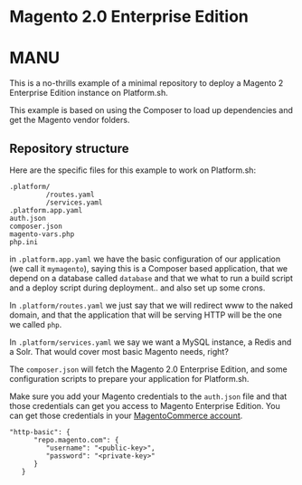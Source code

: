 # Magento 2.0 Enterprise Edition

# MANU 
This is a no-thrills example of a minimal repository to deploy a Magento 2 Enterprise Edition instance on Platform.sh.

This example is based on using the Composer to load up dependencies and get the Magento vendor folders.

## Repository structure

Here are the specific files for this example to work on Platform.sh:

```
.platform/
         /routes.yaml
         /services.yaml
.platform.app.yaml
auth.json
composer.json
magento-vars.php
php.ini
```

in `.platform.app.yaml` we have the basic configuration of our application (we call it ``mymagento``), saying this is a
Composer based application, that we depend on a database called `database` and that we what to run a build script and a
deploy script during deployment.. and also set up some crons.

In `.platform/routes.yaml` we just say that we will redirect www to the naked domain, and that the application that
will be serving HTTP will be the one we called `php`.

In `.platform/services.yaml` we say we want a MySQL instance, a Redis and a Solr. That would cover most basic Magento
needs, right?

The ``composer.json`` will fetch the Magento 2.0 Enterprise Edition, and some configuration scripts to prepare your application
for Platform.sh.

Make sure you add your Magento credentials to the `auth.json` file and that those credentials can get you access to Magento Enterprise Edition. You can get those credentials in your [MagentoCommerce account](https://www.magentocommerce.com/magento-connect/customerdata/accessKeys/list/).

```
"http-basic": {
      "repo.magento.com": {
         "username": "<public-key>",
         "password": "<private-key>"
      }
   }
```
